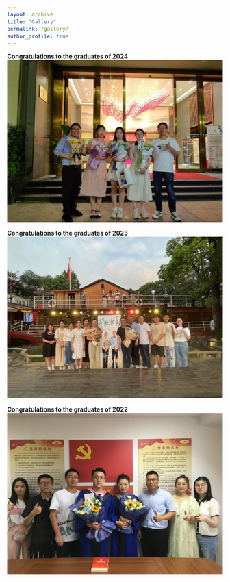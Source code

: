 ```yaml
---
layout: archive
title: "Gallery"
permalink: /gallery/
author_profile: true
---
```



<strong>Congratulations to the graduates of 2024</strong>
<img src='/images/gallery/Graduation_2024.jpg'> 

<strong>Congratulations to the graduates of 2023</strong>
<img src='/images/gallery/Graduation_2023.jpg'> 

<strong>Congratulations to the graduates of 2022</strong>
<img src='/images/gallery/Graduation_2022.JPG'> 
